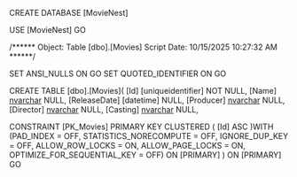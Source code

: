 CREATE DATABASE [MovieNest]

USE [MovieNest]
GO
 
/****** Object:  Table [dbo].[Movies]    Script Date: 10/15/2025 10:27:32 AM ******/

SET ANSI_NULLS ON
GO 
SET QUOTED_IDENTIFIER ON
GO
 
CREATE TABLE [dbo].[Movies](
	[Id] [uniqueidentifier] NOT NULL,
	[Name] [nvarchar](50) NULL,
	[ReleaseDate] [datetime] NULL,
	[Producer] [nvarchar](50) NULL,
	[Director] [nvarchar](50) NULL,
	[Casting] [nvarchar](50) NULL,

CONSTRAINT [PK_Movies] PRIMARY KEY CLUSTERED 
(
	[Id] ASC
)WITH (PAD_INDEX = OFF, STATISTICS_NORECOMPUTE = OFF, IGNORE_DUP_KEY = OFF, ALLOW_ROW_LOCKS = ON, ALLOW_PAGE_LOCKS = ON, OPTIMIZE_FOR_SEQUENTIAL_KEY = OFF) ON [PRIMARY]
) ON [PRIMARY]
GO
 
 
 
